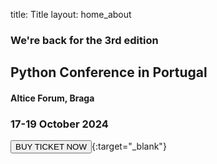 title: Title
layout: home_about

### We're back for the 3rd edition

## Python Conference in Portugal

#### Altice Forum, Braga

### 17-19 October 2024

<div markdown="1" class="d-flex mt-4 gap-3">

[<button class="btn main-purple-btn">BUY TICKET NOW <i class="bi bi-arrow-right"></i></button>](https://pretix.evolutio.pt/evolutio/pyconpt2024/){:target="\_blank"}

[//]: # ([<button class="btn main-purple-btn">SUBMIT YOUR CFP <i class="bi bi-arrow-right"></i></button>]&#40;https://pretalx.evolutio.pt/pycon-portugal-2024/cfp&#41;{:target="\_blank"})

</div>
